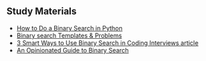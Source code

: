 ## Study Materials

* [How to Do a Binary Search in Python](https://realpython.com/binary-search-python/)
* [Binary search Templates & Problems](https://leetcode.com/explore/learn/card/binary-search/)
* [3 Smart Ways to Use Binary Search in Coding Interviews article](https://medium.com/interviewnoodle/three-smart-ways-to-use-binary-search-in-coding-interviews-250ba296cb82)
* [An Opinionated Guide to Binary Search](https://leetcode.com/discuss/study-guide/2371234/An-opinionated-guide-to-binary-search-(comprehensive-resource-with-a-bulletproof-template))